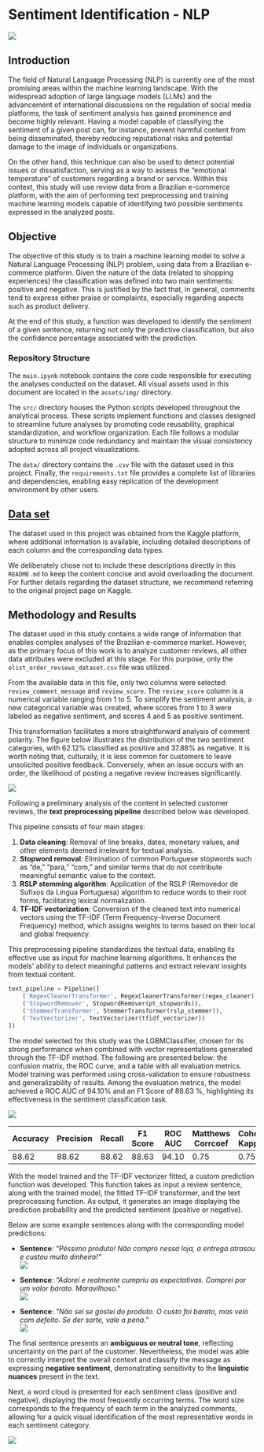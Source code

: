 # Sentiment Identification - NLP

![](assets/img/wallpaper.png)

## Introduction

The field of Natural Language Processing (NLP) is currently one of the most promising areas within the machine learning landscape. With the widespread adoption of large language models (LLMs) and the advancement of international discussions on the regulation of social media platforms, the task of sentiment analysis has gained prominence and become highly relevant. Having a model capable of classifying the sentiment of a given post can, for instance, prevent harmful content from being disseminated, thereby reducing reputational risks and potential damage to the image of individuals or organizations.

On the other hand, this technique can also be used to detect potential issues or dissatisfaction, serving as a way to assess the “emotional temperature” of customers regarding a brand or service. Within this context, this study will use review data from a Brazilian e-commerce platform, with the aim of performing text preprocessing and training machine learning models capable of identifying two possible sentiments expressed in the analyzed posts.

## Objective

The objective of this study is to train a machine learning model to solve a Natural Language Processing (NLP) problem, using data from a Brazilian e-commerce platform. Given the nature of the data (related to shopping experiences) the classification was defined into two main sentiments: positive and negative. This is justified by the fact that, in general, comments tend to express either praise or complaints, especially regarding aspects such as product delivery.

At the end of this study, a function was developed to identify the sentiment of a given sentence, returning not only the predictive classification, but also the confidence percentage associated with the prediction.

### Repository Structure

The `main.ipynb` notebook contains the core code responsible for executing the analyses conducted on the dataset. All visual assets used in this document are located in the `assets/img/` directory.

The `src/` directory houses the Python scripts developed throughout the analytical process. These scripts implement functions and classes designed to streamline future analyses by promoting code reusability, graphical standardization, and workflow organization. Each file follows a modular structure to minimize code redundancy and maintain the visual consistency adopted across all project visualizations.

The `data/` directory contains the `.csv` file with the dataset used in this project. Finally, the `requirements.txt` file provides a complete list of libraries and dependencies, enabling easy replication of the development environment by other users.



## [Data set](https://www.kaggle.com/datasets/olistbr/brazilian-ecommerce)

The dataset used in this project was obtained from the Kaggle platform, where additional information is available, including detailed descriptions of each column and the corresponding data types.

We deliberately chose not to include these descriptions directly in this `README.md` to keep the content concise and avoid overloading the document. For further details regarding the dataset structure, we recommend referring to the original project page on Kaggle.

## Methodology and Results

The dataset used in this study contains a wide range of information that enables complex analyses of the Brazilian e-commerce market. However, as the primary focus of this work is to analyze customer reviews, all other data attributes were excluded at this stage. For this purpose, only the `olist_order_reviews_dataset.csv` file was utilized.

From the available data in this file, only two columns were selected: `review_comment_message` and `review_score`. The `review_score` column is a numerical variable ranging from 1 to 5. To simplify the sentiment analysis, a new categorical variable was created, where scores from 1 to 3 were labeled as negative sentiment, and scores 4 and 5 as positive sentiment.

This transformation facilitates a more straightforward analysis of comment polarity. The figure below illustrates the distribution of the two sentiment categories, with 62.12% classified as positive and 37.88% as negative. It is worth noting that, culturally, it is less common for customers to leave unsolicited positive feedback. Conversely, when an issue occurs with an order, the likelihood of posting a negative review increases significantly.

![](assets/img/1.png)


Following a preliminary analysis of the content in selected customer reviews, the **text preprocessing pipeline** described below was developed.

This pipeline consists of four main stages:

1. **Data cleaning**: Removal of line breaks, dates, monetary values, and other elements deemed irrelevant for textual analysis.
2. **Stopword removal**: Elimination of common Portuguese stopwords such as “de,” “para,” “com,” and similar terms that do not contribute meaningful semantic value to the context.
3. **RSLP stemming algorithm**: Application of the RSLP (Removedor de Sufixos da Língua Portuguesa) algorithm to reduce words to their root forms, facilitating lexical normalization.
4. **TF-IDF vectorization**: Conversion of the cleaned text into numerical vectors using the TF-IDF (Term Frequency–Inverse Document Frequency) method, which assigns weights to terms based on their local and global frequency.

This preprocessing pipeline standardizes the textual data, enabling its effective use as input for machine learning algorithms. It enhances the models' ability to detect meaningful patterns and extract relevant insights from textual content.


```python
text_pipeline = Pipeline([
    ('RegexCleanerTransformer', RegexCleanerTransformer(regex_cleaner)),
    ('StopwordRemover', StopwordRemover(pt_stopwords)),
    ('StemmerTransformer', StemmerTransformer(rslp_stemmer)),
    ('TextVectorizer', TextVectorizer(tfidf_vectorizer))
])
```

The model selected for this study was the LGBMClassifier, chosen for its strong performance when combined with vector representations generated through the TF-IDF method. The following are presented below: the confusion matrix, the ROC curve, and a table with all evaluation metrics. Model training was performed using cross-validation to ensure robustness and generalizability of results. Among the evaluation metrics, the model achieved a ROC AUC of 94.10% and an F1 Score of 88.63	%, highlighting its effectiveness in the sentiment classification task.


![](assets/img/2.png)



| Accuracy | Precision | Recall | F1 Score | ROC AUC | Matthews Corrcoef | Cohen Kappa | Log Loss |
|----------|-----------|--------|----------|---------|--------------------|-------------|----------|
| 88.62    | 88.62     | 88.62  | 88.63    | 94.10   | 0.75               | 0.75        | 29.18    |




With the model trained and the TF-IDF vectorizer fitted, a custom prediction function was developed. This function takes as input a review sentence, along with the trained model, the fitted TF-IDF transformer, and the text preprocessing function. As output, it generates an image displaying the prediction probability and the predicted sentiment (positive or negative).

Below are some example sentences along with the corresponding model predictions:

- **Sentence**: *"Péssimo produto! Não compro nessa loja, a entrega atrasou e custou muito dinheiro!"*  
  ![](assets/img/3.png)

- **Sentence**: *"Adorei e realmente cumpriu as expectativas. Comprei por um valor barato. Maravilhoso."*  
  ![](assets/img/4.png)

- **Sentence**: *"Não sei se gostei do produto. O custo foi barato, mas veio com defeito. Se der sorte, vale a pena."*  
  ![](assets/img/5.png)

The final sentence presents an **ambiguous or neutral tone**, reflecting uncertainty on the part of the customer. Nevertheless, the model was able to correctly interpret the overall context and classify the message as expressing **negative sentiment**, demonstrating sensitivity to the **linguistic nuances** present in the text.

Next, a word cloud is presented for each sentiment class (positive and negative), displaying the most frequently occurring terms. The word size corresponds to the frequency of each term in the analyzed comments, allowing for a quick visual identification of the most representative words in each sentiment category.

  ![](assets/img/6.png)

